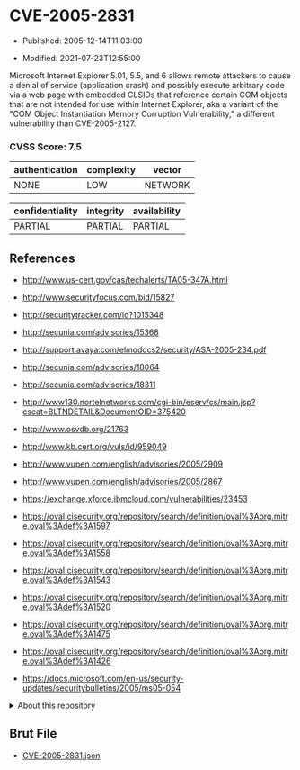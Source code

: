 # CVE-2005-2831

- Published: 2005-12-14T11:03:00

- Modified: 2021-07-23T12:55:00

Microsoft Internet Explorer 5.01, 5.5, and 6 allows remote attackers to cause a denial of service (application crash) and possibly execute arbitrary code via a web page with embedded CLSIDs that reference certain COM objects that are not intended for use within Internet Explorer, aka a variant of the "COM Object Instantiation Memory Corruption Vulnerability," a different vulnerability than CVE-2005-2127.

### CVSS Score: **7.5**

| authentication | complexity | vector |
| --- | --- | --- |
| NONE | LOW | NETWORK |

| confidentiality | integrity | availability |
| --- | --- | --- |
| PARTIAL | PARTIAL | PARTIAL |

## References

* http://www.us-cert.gov/cas/techalerts/TA05-347A.html

* http://www.securityfocus.com/bid/15827

* http://securitytracker.com/id?1015348

* http://secunia.com/advisories/15368

* http://support.avaya.com/elmodocs2/security/ASA-2005-234.pdf

* http://secunia.com/advisories/18064

* http://secunia.com/advisories/18311

* http://www130.nortelnetworks.com/cgi-bin/eserv/cs/main.jsp?cscat=BLTNDETAIL&DocumentOID=375420

* http://www.osvdb.org/21763

* http://www.kb.cert.org/vuls/id/959049

* http://www.vupen.com/english/advisories/2005/2909

* http://www.vupen.com/english/advisories/2005/2867

* https://exchange.xforce.ibmcloud.com/vulnerabilities/23453

* https://oval.cisecurity.org/repository/search/definition/oval%3Aorg.mitre.oval%3Adef%3A1597

* https://oval.cisecurity.org/repository/search/definition/oval%3Aorg.mitre.oval%3Adef%3A1558

* https://oval.cisecurity.org/repository/search/definition/oval%3Aorg.mitre.oval%3Adef%3A1543

* https://oval.cisecurity.org/repository/search/definition/oval%3Aorg.mitre.oval%3Adef%3A1520

* https://oval.cisecurity.org/repository/search/definition/oval%3Aorg.mitre.oval%3Adef%3A1475

* https://oval.cisecurity.org/repository/search/definition/oval%3Aorg.mitre.oval%3Adef%3A1426

* https://docs.microsoft.com/en-us/security-updates/securitybulletins/2005/ms05-054

<details>
<summary>About this repository</summary> 

  This repository is part of the project [Live Hack CVE](https://github.com/Live-Hack-CVE). Main website can be found [www.live-hack.org](https://www.live-hack.org) 
  
  Made by [Sn0wAlice](https://github.com/Sn0wAlice) for the people that care about security and need to have a feed of the latest CVEs. Hope you enjoy it, don't forget to star the repo and follow me on [Twitter](https://twitter.com/Sn0wAlice) and [Github](https://github.com/Sn0wAlice). And that is my [personnal website](https://www.alice-snow.me/)

  - [Home Page](https://github.com/Live-Hack-CVE)
  - [Framework](https://github.com/Live-Hack-CVE/cve-framework)
  - [CVE database](https://github.com/Live-Hack-CVE/full_database)
  - [Changelog](https://github.com/Live-Hack-CVE/Changelog)
</details>

## Brut File

* [CVE-2005-2831.json](https://raw.githubusercontent.com/Live-Hack-CVE/full_database/main/cves/2005/CVE-2005-2831.json)

